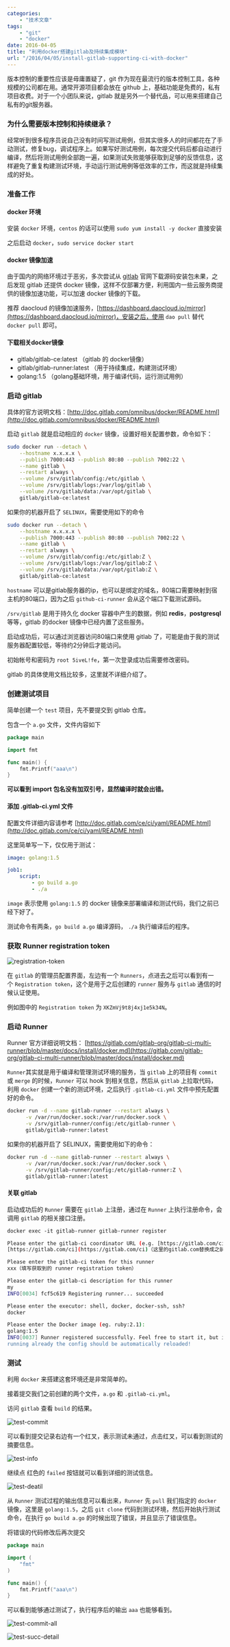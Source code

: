 ```yaml
---
categories:
    - "技术文章"
tags:
    - "git"
    - "docker"
date: 2016-04-05
title: "利用docker搭建gitlab及持续集成模块"
url: "/2016/04/05/install-gitlab-supporting-ci-with-docker"
---
```


版本控制的重要性应该是毋庸置疑了，git 作为现在最流行的版本控制工具，各种规模的公司都在用。通常开源项目都会放在 github 上，基础功能是免费的，私有项目收费。对于一个小团队来说，gitlab 就是另外一个替代品，可以用来搭建自己私有的git服务器。

<!--more-->

### 为什么需要版本控制和持续继承？

经常听到很多程序员说自己没有时间写测试用例，但其实很多人的时间都花在了手动测试，修复bug，调试程序上。如果写好测试用例，每次提交代码后都自动进行编译，然后将测试用例全部跑一遍，如果测试失败能够获取到足够的反馈信息，这样避免了重复构建测试环境，手动运行测试用例等低效率的工作，而这就是持续集成的好处。

### 准备工作

#### docker 环境

安装 `docker` 环境，`centos` 的话可以使用 `sudo yum install -y docker` 直接安装

之后启动 `docker`，`sudo service docker start`

#### docker 镜像加速

由于国内的网络环境过于恶劣，多次尝试从 [gitlab](https://gitlab.com/) 官网下载源码安装包未果，之后发现  gitlab 还提供 docker 镜像，这样不仅部署方便，利用国内一些云服务商提供的镜像加速功能，可以加速 docker 镜像的下载。

推荐 daocloud 的镜像加速服务，[https://dashboard.daocloud.io/mirror](https://dashboard.daocloud.io/mirror)，安装之后，使用 `dao pull` 替代 `docker pull` 即可。

#### 下载相关docker镜像

* gitlab/gitlab-ce:latest （gitlab 的 docker镜像）
* gitlab/gitlab-runner:latest （用于持续集成，构建测试环境）
* golang:1.5 （golang基础环境，用于编译代码，运行测试用例）

### 启动 gitlab

具体的官方说明文档：[http://doc.gitlab.com/omnibus/docker/README.html](http://doc.gitlab.com/omnibus/docker/README.html)

启动 `gitlab` 就是启动相应的 `docker` 镜像，设置好相关配置参数，命令如下：

```bash
sudo docker run --detach \
    --hostname x.x.x.x \
    --publish 7000:443 --publish 80:80 --publish 7002:22 \
    --name gitlab \
    --restart always \
    --volume /srv/gitlab/config:/etc/gitlab \
    --volume /srv/gitlab/logs:/var/log/gitlab \
    --volume /srv/gitlab/data:/var/opt/gitlab \
    gitlab/gitlab-ce:latest
```

如果你的机器开启了 `SELINUX`，需要使用如下的命令

```bash
sudo docker run --detach \
    --hostname x.x.x.x \
    --publish 7000:443 --publish 80:80 --publish 7002:22 \
    --name gitlab \
    --restart always \
    --volume /srv/gitlab/config:/etc/gitlab:Z \
    --volume /srv/gitlab/logs:/var/log/gitlab:Z \
    --volume /srv/gitlab/data:/var/opt/gitlab:Z \
    gitlab/gitlab-ce:latest
```

`hostname` 可以是gitlab服务器的ip，也可以是绑定的域名，80端口需要映射到宿主机的80端口，因为之后 `github-ci-runner` 会从这个端口下载测试源码。

`/srv/gitlab` 是用于持久化 docker 容器中产生的数据，例如 **redis**，**postgresql** 等等，gitlab 的docker 镜像中已经内置了这些服务。

启动成功后，可以通过浏览器访问80端口来使用 gitlab 了，可能是由于我的测试服务器配置较低，等待约2分钟后才能访问。

初始帐号和密码为 `root`  `5iveL!fe`，第一次登录成功后需要修改密码。

gitlab 的具体使用文档比较多，这里就不详细介绍了。

### 创建测试项目

简单创建一个 `test` 项目，先不要提交到 gitlab 仓库。

包含一个 `a.go` 文件，文件内容如下

```go
package main

import fmt 

func main() {
    fmt.Printf("aaa\n")
}
```

**可以看到 import 包名没有加双引号，显然编译时就会出错。**

#### 添加 .gitlab-ci.yml 文件

配置文件详细内容请参考 [http://doc.gitlab.com/ce/ci/yaml/README.html](http://doc.gitlab.com/ce/ci/yaml/README.html)

这里简单写一下，仅仅用于测试：

```yaml
image: golang:1.5

job1:
    script:
        - go build a.go
        - ./a
```

`image` 表示使用 `golang:1.5` 的 docker 镜像来部署编译和测试代码，我们之前已经下好了。

测试命令有两条，`go build a.go` 编译源码， `./a` 执行编译后的程序。

### 获取 Runner registration token


![registration-token](https://image.fatedier.com/pic/2016/2016-04-05-install-gitlab-supporting-ci-with-docker-registration-token.png)

在 `gitlab` 的管理员配置界面，左边有一个 `Runners`，点进去之后可以看到有一个 `Registration token`，这个是用于之后创建的 `runner` 服务与 `gitlab` 通信的时候认证使用。

例如图中的 `Registration token` 为 `XKZmVj9t8j4xj1e5k34N`。

### 启动 Runner

Runner 官方详细说明文档： [https://gitlab.com/gitlab-org/gitlab-ci-multi-runner/blob/master/docs/install/docker.md](https://gitlab.com/gitlab-org/gitlab-ci-multi-runner/blob/master/docs/install/docker.md)

`Runner`其实就是用于编译和管理测试环境的服务，当 `gitlab` 上的项目有 `commit` 或 `merge` 的时候，`Runner` 可以 hook 到相关信息，然后从 `gitlab` 上拉取代码，利用 `docker` 创建一个新的测试环境，之后执行 `.gitlab-ci.yml` 文件中预先配置好的命令。

```bash
docker run -d --name gitlab-runner --restart always \
      -v /var/run/docker.sock:/var/run/docker.sock \
      -v /srv/gitlab-runner/config:/etc/gitlab-runner \
      gitlab/gitlab-runner:latest
```

如果你的机器开启了 SELINUX，需要使用如下的命令：

```bash
docker run -d --name gitlab-runner --restart always \
      -v /var/run/docker.sock:/var/run/docker.sock \
      -v /srv/gitlab-runner/config:/etc/gitlab-runner:Z \
      gitlab/gitlab-runner:latest
```

#### 关联 gitlab

启动成功后的 `Runner` 需要在 `gitlab` 上注册，通过在 `Runner` 上执行注册命令，会调用 `gitlab` 的相关接口注册。

```bash
docker exec -it gitlab-runner gitlab-runner register

Please enter the gitlab-ci coordinator URL (e.g. [https://gitlab.com/ci](https://gitlab.com/ci) )
[https://gitlab.com/ci](https://gitlab.com/ci)（这里的gitlab.com替换成之前启动gitlab时填写的 hostname）

Please enter the gitlab-ci token for this runner
xxx（填写获取到的 runner registration token）

Please enter the gitlab-ci description for this runner
my
INFO[0034] fcf5c619 Registering runner... succeeded

Please enter the executor: shell, docker, docker-ssh, ssh?
docker

Please enter the Docker image (eg. ruby:2.1):
golang:1.5
INFO[0037] Runner registered successfully. Feel free to start it, but if it's
running already the config should be automatically reloaded!
```

### 测试

利用 `docker` 来搭建这套环境还是非常简单的。

接着提交我们之前创建的两个文件，`a.go` 和 `.gitlab-ci.yml`。

访问 `gitlab` 查看 `build` 的结果。

![test-commit](https://image.fatedier.com/pic/2016/2016-04-05-install-gitlab-supporting-ci-with-docker-test-commit.png)

可以看到提交记录右边有一个红叉，表示测试未通过，点击红叉，可以看到测试的摘要信息。

![test-info](https://image.fatedier.com/pic/2016/2016-04-05-install-gitlab-supporting-ci-with-docker-test-info.png)

继续点 红色的 `failed` 按钮就可以看到详细的测试信息。

![test-deatil](https://image.fatedier.com/pic/2016/2016-04-05-install-gitlab-supporting-ci-with-docker-test-deatil.png)

从 `Runner` 测试过程的输出信息可以看出来，`Runner` 先 `pull` 我们指定的 `docker` 镜像，这里是 `golang:1.5`，之后 `git clone` 代码到测试环境，然后开始执行测试命令，在执行 `go build a.go` 的时候出现了错误，并且显示了错误信息。

将错误的代码修改后再次提交

```go
package main

import (
    "fmt"
)

func main() {
    fmt.Printf("aaa\n")
}
```

可以看到能够通过测试了，执行程序后的输出 `aaa` 也能够看到。

![test-commit-all](https://image.fatedier.com/pic/2016/2016-04-05-install-gitlab-supporting-ci-with-docker-test-commit-all.png)

![test-succ-detail](https://image.fatedier.com/pic/2016/2016-04-05-install-gitlab-supporting-ci-with-docker-test-succ-detail.png)
